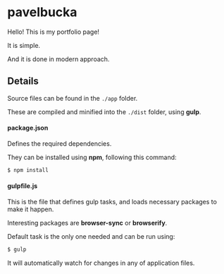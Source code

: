 # pavelbucka

Hello! This is my portfolio page!

It is simple.

And it is done in modern approach.

## Details

Source files can be found in the `./app` folder.

These are compiled and minified into the `./dist` folder, using **gulp**.

#### package.json

Defines the required dependencies.

They can be installed using **npm**, following this command:

```sh
$ npm install
```

#### gulpfile.js

This is the file that defines gulp tasks, and loads necessary packages to make it happen.

Interesting packages are **browser-sync** or **browserify**.

Default task is the only one needed and can be run using:

```sh
$ gulp
```

It will automatically watch for changes in any of application files.
